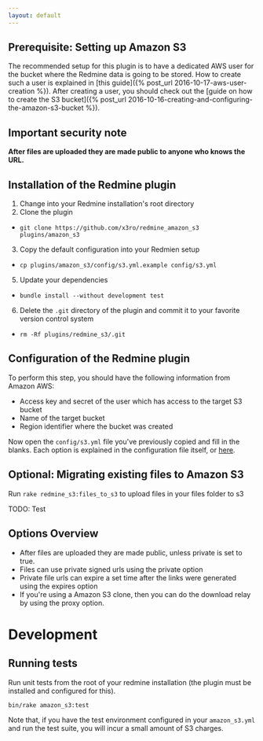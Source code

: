 ```yaml
---
layout: default
---
```


## Prerequisite: Setting up Amazon S3

The recommended setup for this plugin is to have a dedicated AWS user for the bucket where the Redmine data is going to be stored. How to create such a user is explained in [this guide]({% post_url 2016-10-17-aws-user-creation %}). After creating a user, you should check out the [guide on how to create the S3 bucket]({% post_url 2016-10-16-creating-and-configuring-the-amazon-s3-bucket %}).


## Important security note

**After files are uploaded they are made public to anyone who knows the URL.**


## Installation of the Redmine plugin

1. Change into your Redmine installation's root directory
2. Clone the plugin
  * `git clone https://github.com/x3ro/redmine_amazon_s3 plugins/amazon_s3`
3. Copy the default configuration into your Redmien setup
  * `cp plugins/amazon_s3/config/s3.yml.example config/s3.yml`
5. Update your dependencies
  * `bundle install --without development test`
6. Delete the `.git` directory of the plugin and commit it to your favorite version control system
  * `rm -Rf plugins/redmine_s3/.git`


## Configuration of the Redmine plugin

To perform this step, you should have the following information from Amazon AWS:

* Access key and secret of the user which has access to the target S3 bucket
* Name of the target bucket
* Region identifier where the bucket was created

Now open the `config/s3.yml` file you've previously copied and fill in the blanks. Each option is explained in the configuration file itself, or [here](https://github.com/x3ro/redmine_amazon_s3/blob/master/config/s3.yml.example).


## Optional: Migrating existing files to Amazon S3

Run `rake redmine_s3:files_to_s3` to upload files in your files folder to s3

TODO: Test


## Options Overview

* After files are uploaded they are made public, unless private is set to true.
* Files can use private signed urls using the private option
* Private file urls can expire a set time after the links were generated using the expires option
* If you're using a Amazon S3 clone, then you can do the download relay by using the proxy option.


# Development

## Running tests

Run unit tests from the root of your redmine installation (the plugin must be installed and configured for this). 

    bin/rake amazon_s3:test

Note that, if you have the test environment configured in your `amazon_s3.yml` and run the test suite, you will incur a small amount of S3 charges.
